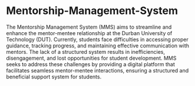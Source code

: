 # Mentorship-Management-System

The Mentorship Management System (MMS) aims to streamline and enhance the mentor-mentee relationship at the Durban University of Technology (DUT). Currently, students face difficulties in accessing proper guidance, tracking progress, and maintaining effective communication with mentors. The lack of a structured system results in inefficiencies, disengagement, and lost opportunities for student development. MMS seeks to address these challenges by providing a digital platform that facilitates seamless mentor-mentee interactions, ensuring a structured and beneficial support system for students.

